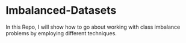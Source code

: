 # Imbalanced-Datasets
In this Repo, I will show how to go about working with class imbalance problems by employing different techniques.
